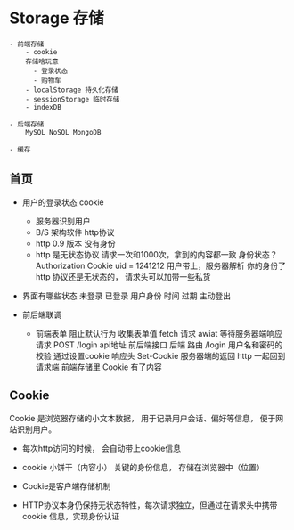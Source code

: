 # Storage 存储

    - 前端存储
        - cookie
        存储啥玩意
          - 登录状态
          - 购物车
        - localStorage 持久化存储
        - sessionStorage 临时存储
        - indexDB

    - 后端存储
        MySQL NoSQL MongoDB

    - 缓存

## 首页
- 用户的登录状态
  cookie
  - 服务器识别用户
  - B/S 架构软件 http协议
  - http 0.9 版本 没有身份
  - http 是无状态协议
    请求一次和1000次，拿到的内容都一致
    身份状态？
    Authorization 
    Cookie uid = 1241212
    用户带上，服务器解析 你的身份了
    http 协议还是无状态的， 请求头可以加带一些私货
- 界面有哪些状态 
  未登录 已登录 用户身份 时间 过期 主动登出

- 前后端联调
  - 前端表单 
    阻止默认行为
    收集表单值
    fetch 请求 awiat 等待服务器端响应请求
    POST /login api地址 前后端接口
    后端
    路由 /login
    用户名和密码的校验
    通过设置cookie 响应头 Set-Cookie
    服务器端的返回 http 一起回到请求端
    前端存储里 Cookie 有了内容

## Cookie
Cookie 是浏览器存储的小文本数据， 用于记录用户会话、偏好等信息， 便于网站识别用户。
- 每次http访问的时候， 会自动带上cookie信息
- cookie 小饼干（内容小） 关键的身份信息， 存储在浏览器中（位置）

- Cookie是客户端存储机制
- HTTP协议本身仍保持无状态特性，每次请求独立，但通过在请求头中携带cookie 信息，实现身份认证